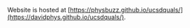 
Website is hosted at [https://physbuzz.github.io/ucsdquals/](https://davidphys.github.io/ucsdquals/). 
